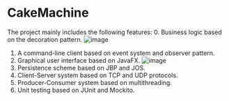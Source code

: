 # CakeMachine
The project mainly includes the following features:
0. Business logic based on the decoration pattern.
![image](https://github.com/zhang-weijie/CakeMachine/assets/60659396/a7ede34f-3e3f-4571-9cc1-16dd2d24ecd9)
1. A command-line client based on event system and observer pattern.
2. Graphical user interface based on JavaFX.
![image](https://github.com/zhang-weijie/CakeMachine/assets/60659396/388203c5-8908-4cce-a9eb-83115c802424)
4. Persistence scheme based on JBP and JOS.
5. Client-Server system based on TCP and UDP protocols.
6. Producer-Consumer system based on multithreading.
7. Unit testing based on JUnit and Mockito.
